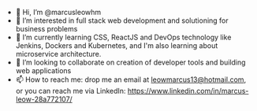 - 👋 Hi, I’m @marcusleowhm
- 👀 I’m interested in full stack web development and solutioning for business problems
- 🌱 I’m currently learning CSS, ReactJS and DevOps technology like Jenkins, Dockers and Kubernetes, and I'm also learning about microservice architecture.
- 💞️ I’m looking to collaborate on creation of developer tools and building web applications
- 📫 How to reach me: drop me an email at leowmarcus13@hotmail.com, or you can reach me via LinkedIn: https://www.linkedin.com/in/marcus-leow-28a772107/

<!---
marcusleowhm/marcusleowhm is a ✨ special ✨ repository because its `README.md` (this file) appears on your GitHub profile.
You can click the Preview link to take a look at your changes.
--->
